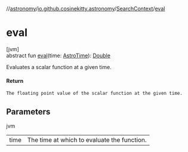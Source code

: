 //[astronomy](../../../index.md)/[io.github.cosinekitty.astronomy](../index.md)/[SearchContext](index.md)/[eval](eval.md)

# eval

[jvm]\
abstract fun [eval](eval.md)(time: [AstroTime](../-astro-time/index.md)): [Double](https://kotlinlang.org/api/latest/jvm/stdlib/kotlin/-double/index.html)

Evaluates a scalar function at a given time.

#### Return

    The floating point value of the scalar function at the given time.

## Parameters

jvm

| | |
|---|---|
| time | The time at which to evaluate the function. |
